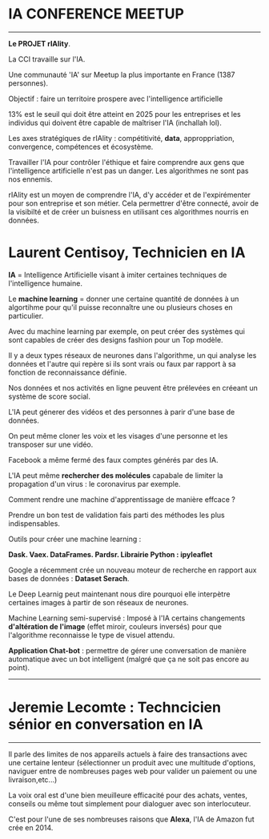 # IA CONFERENCE MEETUP
-------------------------------------------

**Le PROJET rIAlity**.

La CCI travaille sur l'IA.

Une communauté 'IA' sur Meetup la plus importante en France (1387 personnes).

Objectif : faire un territoire prospere avec l'intelligence artificielle

13% est le seuil qui doit être atteint en 2025 pour les entreprises et les individus qui doivent être capable de maîtriser l'IA (inchallah lol).

Les axes stratégiques de rIAlity : compétitivité, **data**, approppriation, convergence, compétences et écosystème.

Travailler l'IA pour contrôler l'éthique et faire comprendre aux gens que l'intelligence artificielle n'est pas un danger. 
Les algorithmes ne sont pas nos ennemis.

rIAlity est un moyen de comprendre l'IA, d'y accéder et de l'expirémenter pour son entreprise et son métier.
Cela permettrer d'être connecté, avoir de la visibilté et de créer un buisness en utilisant ces algorithmes nourris en données.



# Laurent Centisoy, Technicien en IA 

**IA** = Intelligence Artificielle visant à imiter certaines techniques de l'intelligence humaine.

Le **machine learning** = donner une certaine quantité de données à un algortihme pour qu'il puisse reconnaître une ou plusieurs choses en particulier.

Avec du machine learning par exemple, on peut créer des systèmes qui sont capables de créer des designs fashion pour un Top modèle.

Il y a deux types réseaux de neurones dans l'algorithme, un qui analyse les données et l'autre qui repère si ils sont vrais ou faux par rapport à sa fonction de reconnaissance définie.

Nos données et nos activités en ligne peuvent être prélevées en créeant un système de score social.

L'IA peut génerer des vidéos et des personnes à parir d'une base de données.

On peut même cloner les voix et les visages d'une personne et les transposer sur une vidéo.

Facebook a même fermé des faux comptes générés par des IA.

L'IA peut même **rechercher des molécules** capabale de limiter la propagation d'un virus : le coronavirus par exemple.

Comment rendre une machine d'apprentissage de manière effcace ?

Prendre un bon test de validation fais parti des méthodes les plus indispensables.

Outils pour créer une machine learning :

**Dask. Vaex. DataFrames. Pardsr. Librairie Python : ipyleaflet**


Google a récemment crée un nouveau moteur de recherche en rapport aux bases de données : **Dataset Serach**.

Le Deep Learnig peut maintenant nous dire pourquoi elle interpètre certaines images à partir de son réseaux de neurones.

Machine Learning semi-supervisé : 
Imposé à l'IA certains changements **d'altération de l'image** (effet miroir, couleurs inversés) pour que l'algorithme reconnaisse le type de visuel attendu.

**Application Chat-bot** : permettre de gérer une conversation de manière automatique avec un bot intelligent (malgré que ça ne soit pas encore au point).

--------------------------------


# Jeremie Lecomte : Techncicien sénior en conversation en IA

----------------------------------------------

Il parle des limites de nos appareils actuels à faire des transactions avec une certaine lenteur (sélectionner un produit avec une multitude d'options, naviguer entre de nombreuses pages web pour valider un paiement ou une livraison,etc...)

La voix oral est d'une bien meuilleure efficacité pour des achats, ventes, conseils ou même tout simplement pour dialoguer avec son interlocuteur.

C'est pour l'une de ses nombreuses raisons que **Alexa**, l'IA de Amazon fut crée en 2014.












